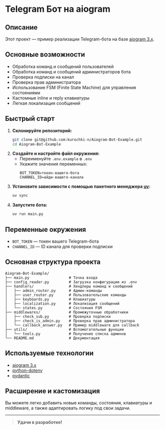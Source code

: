 # Telegram Бот на aiogram

## Описание

Этот проект — пример реализации Telegram-бота на базе [aiogram 3.x](https://docs.aiogram.dev/).

## Основные возможности
- Обработка команд и сообщений пользователей
- Обработка команд и сообщений администраторов бота
- Проверка подписки на канал
- Проверка прав администратора
- Использование FSM (Finite State Machine) для управления состояниями
- Кастомные inline и reply клавиатуры
- Легкая локализация сообщений

## Быстрый старт

1. **Склонируйте репозиторий:**
   ```bash
   git clone git@github.com:kurochki-n/Aiogram-Bot-Example.git
   cd Aiogram-Bot-Example
   ```
2. **Создайте и настройте файл окружения:**
   - Переименуйте `.env.example` в `.env`
   - Укажите значения переменных:
     ```env
     BOT_TOKEN=токен-вашего-бота
     CHANNEL_ID=айди-вашего-канала
     ```
3. **Установите зависимости с помощью пакетного менеджера [uv](https://github.com/astral-sh/uv):**
   ```bash
   uv sync
   ```
4. **Запустите бота:**
   ```bash
   uv run main.py
   ```

## Переменные окружения
- `BOT_TOKEN` — токен вашего Telegram-бота
- `CHANNEL_ID` — ID канала для проверки подписки

## Основная структура проекта
```
Aiogram-Bot-Example/
├── main.py                  # Точка входа
├── config_reader.py         # Загрузка конфигурации из .env
├── handlers/                # Хендлеры команд и сообщений
│   ├── admin_router.py      # Админ-команды
│   ├── user_router.py       # Пользовательские команды
│   ├── keyboards.py         # Клавиатуры
│   ├── localization.py      # Локализация сообщений
│   └── states.py            # Состояния FSM
├── middlewares/             # Промежуточные обработчики
│   ├── check_sub.py         # Проверка подписки
│   ├── check_is_admin.py    # Проверка прав администратора
│   └── callback_answer.py   # Пример middleware для callback
├── utils/                   # Вспомогательные функции
│   └── tools.py             # Получение списка админов
└── README.md                # Документация
```

## Используемые технологии
- [aiogram 3.x](https://github.com/aiogram/aiogram)
- [python-dotenv](https://github.com/theskumar/python-dotenv)
- [pydantic](https://github.com/pydantic/pydantic)

## Расширение и кастомизация
Вы можете легко добавить новые команды, состояния, клавиатуры и middleware, а также адаптировать логику под свои задачи.

---

> **Удачи в разработке!**
